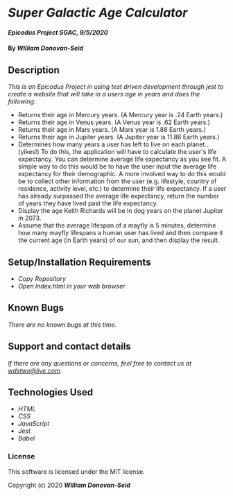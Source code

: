 # _Super Galactic Age Calculator_

#### _Epicodus Project SGAC, 9/5/2020_

#### By _**William Donovan-Seid**_

## Description

_This is an Epicodus Project in using test driven development through jest to create a website that will take in a users age in years and does the following:_

* Returns their age in Mercury years. (A Mercury year is .24 Earth years.)
* Returns their age in Venus years. (A Venus year is .62 Earth years.)
* Returns their age in Mars years. (A Mars year is 1.88 Earth years.)
* Returns their age in Jupiter years. (A Jupiter year is 11.86 Earth years.)
* Determines how many years a user has left to live on each planet… (yikes!) To do this, the application will have to calculate the  user's life expectancy. You can determine average life expectancy as you see fit. A simple way to do this would be to have the user input the average life expectancy for their demographic. A more involved way to do this would be to collect other information from the user (e.g. lifestyle, country of residence, activity level, etc.) to determine their life expectancy.
If a user has already surpassed the average life expectancy, return the number of years they have lived past the life expectancy.
* Display the age Keith Richards will be in dog years on the planet Jupiter in 2073.
* Assume that the average lifespan of a mayfly is 5 minutes, determine how many mayfly lifespans a human user has lived and then compare it the current age (in Earth years) of our sun, and then display the result.

## Setup/Installation Requirements

* _Copy Repository_
* _Open index.html in your web browser_

## Known Bugs

_There are no known bugs at this time._

## Support and contact details

_If there are any questions or concerns, feel free to contact us at wdstwo@live.com._

## Technologies Used

* _HTML_
* _CSS_
* _JavaScript_
* _Jest_
* _Babel_

### License

This software is licensed under the MIT license.

Copyright (c) 2020 **_William Donovan-Seid_**
